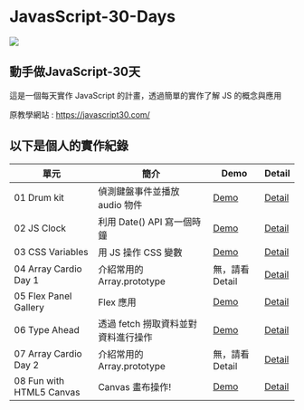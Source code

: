 # JavasScript-30-Days
<img src="https://camo.githubusercontent.com/13a16597bc17b350b043e30ab701082fc276d3c4/68747470733a2f2f6a61766173637269707433302e636f6d2f696d616765732f4a53332d736f6369616c2d73686172652e706e67">
<h2>動手做JavaScript-30天</h2>
<p>這是一個每天實作 JavaScript 的計畫，透過簡單的實作了解 JS 的概念與應用</p>
<p>原教學網站 : <a href="https://javascript30.com/">https://javascript30.com/</a></p>

<h2>以下是個人的實作紀錄</h2>

<table>
  <thead width="100%">
    <tr>
      <th>單元</th>
      <th>簡介</th>
      <th>Demo</th>
      <th>Detail</th>
    </tr>
  </thead>
  <tbody>
    <tr>
      <td>01 Drum kit</td>
      <td>偵測鍵盤事件並播放 audio 物件</td>
      <td><a href="https://wilightmoment.github.io/JavasScript-30-Days/01%20-%20JavaScript%20Drum%20Kit/">Demo</a></td>
      <td><a href="https://github.com/Wilightmoment/JavasScript-30-Days/tree/master/01%20-%20JavaScript%20Drum%20Kit">Detail</a></td>
    </tr>
    <tr>
      <td>02 JS Clock</td>
      <td>利用 Date() API 寫一個時鐘</td>
      <td><a href="https://wilightmoment.github.io/JavasScript-30-Days/02%20-%20JS%20and%20CSS%20Clock/">Demo</a></td>
      <td><a href="https://github.com/Wilightmoment/JavasScript-30-Days/tree/master/02%20-%20JS%20and%20CSS%20Clock">Detail</a></td>
    </tr>
    <tr>
      <td>03 CSS Variables</td>
      <td>用 JS 操作 CSS 變數</td>
      <td><a href="https://wilightmoment.github.io/JavasScript-30-Days/03 - CSS Variables/">Demo</a></td>
      <td><a href="https://github.com/Wilightmoment/JavasScript-30-Days/tree/master/03 - CSS Variables">Detail</a></td>
    </tr>
    <tr>
      <td>04 Array Cardio Day 1</td>
      <td>介紹常用的 Array.prototype</td>
      <td>無，請看 Detail</td>
      <td><a href="https://github.com/Wilightmoment/JavasScript-30-Days/tree/master/03 - CSS Variables">Detail</a></td>
    </tr>
    <tr>
      <td>05 Flex Panel Gallery</td>
      <td>Flex 應用</td>
      <td><a href="https://wilightmoment.github.io/JavasScript-30-Days/05 - Flex Panel Gallery/">Demo</a></td>
      <td><a href="https://github.com/Wilightmoment/JavasScript-30-Days/tree/master/05 - Flex Panel Gallery">Detail</a></td>
    </tr>
    <tr>
      <td>06 Type Ahead</td>
      <td>透過 fetch 撈取資料並對資料進行操作</td>
      <td><a href="https://wilightmoment.github.io/JavasScript-30-Days/06 - Type Ahead/">Demo</a></td>
      <td><a href="https://github.com/Wilightmoment/JavasScript-30-Days/tree/master/06 - Type Ahead">Detail</a></td>
    </tr>
    <tr>
      <td>07 Array Cardio Day 2</td>
      <td>介紹常用的 Array.prototype</td>
      <td>無，請看 Detail</td>
      <td><a href="https://github.com/Wilightmoment/JavasScript-30-Days/tree/master/07 - Array Cardio Day 2">Detail</a></td>
    </tr>
    <tr>
      <td>08 Fun with HTML5 Canvas</td>
      <td>Canvas 畫布操作!</td>
      <td><a href="https://wilightmoment.github.io/JavasScript-30-Days/08 - Fun with HTML5 Canvas/">Demo</a></td>
      <td><a href="https://github.com/Wilightmoment/JavasScript-30-Days/tree/master/08 - Fun with HTML5 Canvas">Detail</a></td>
    </tr>
  </tbody>
  
</table>
